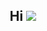 ## <div align='center'>Hi <img src="https://i.pinimg.com/originals/1e/3e/37/1e3e3738d81b9db4f6b6505b236a996a.gif"></div>
